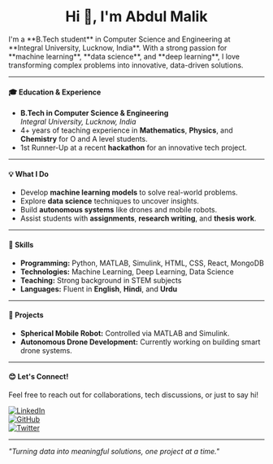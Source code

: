 <h1 align="center">Hi 👋, I'm Abdul Malik</h1>
I'm a **B.Tech student** in Computer Science and Engineering at **Integral University, Lucknow, India**. With a strong passion for **machine learning**, **data science**, and **deep learning**, I love transforming complex problems into innovative, data-driven solutions.

---

#### 🎓 **Education & Experience**
- **B.Tech in Computer Science & Engineering**  
  *Integral University, Lucknow, India*
- 4+ years of teaching experience in **Mathematics**, **Physics**, and **Chemistry** for O and A level students.
- 1st Runner-Up at a recent **hackathon** for an innovative tech project.

---

#### 💡 **What I Do**
- Develop **machine learning models** to solve real-world problems.
- Explore **data science** techniques to uncover insights.
- Build **autonomous systems** like drones and mobile robots.
- Assist students with **assignments**, **research writing**, and **thesis work**.

---

#### 🎨 **Skills**
- **Programming:** Python, MATLAB, Simulink, HTML, CSS, React, MongoDB
- **Technologies:** Machine Learning, Deep Learning, Data Science
- **Teaching:** Strong background in STEM subjects
- **Languages:** Fluent in **English**, **Hindi**, and **Urdu**

---

#### 🚀 **Projects**
- **Spherical Mobile Robot:** Controlled via MATLAB and Simulink.
- **Autonomous Drone Development:** Currently working on building smart drone systems.

---

#### 😊 **Let's Connect!**
Feel free to reach out for collaborations, tech discussions, or just to say hi!

[![LinkedIn](https://img.shields.io/badge/LinkedIn-blue?style=for-the-badge&logo=linkedin)](https://www.linkedin.com/in/abdul-malik-495790282/)  
[![GitHub](https://img.shields.io/badge/GitHub-black?style=for-the-badge&logo=github)](https://github.com/abdulmalik812)  
[![Twitter](https://img.shields.io/badge/Twitter-1DA1F2?style=for-the-badge&logo=twitter&logoColor=white)](https://x.com/MalikAbdul812?t=ttXFQgh0sQjtK-5LQ7WwCA&s=09)

---

_"Turning data into meaningful solutions, one project at a time."_
